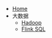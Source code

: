 * [Home](/)
* 大数据
    - [Hadoop](hadoop.md)
    - [Flink SQL](./doc/bigdata/flink/Flink-SQL.md)
        

    
